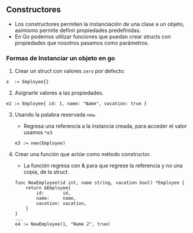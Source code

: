 ## Constructores

* Los constructores permiten la instanciación de una clase a un objeto, asimismo permite
definir propiedades predefinidas.
* En Go podemos utilizar funciones que puedan crear structs con propiedades que nosotros
pasamos como parámetros.


### Formas de Instanciar un objeto en go

1. Crear un struct con valores `zero` por defecto:
```
e  := Employee{}
```

2. Asignarle valores a las propiedades.
```
e2 := Employee{ id: 1, name: "Name", vacation: true }
```

3. Usando la palabra reservada `new`.
    * Regresa una referencia a la instancia creada, para acceder el valor usamos `*e3`
    ```
    e3 := new(Employee)
    ```

4. Crear una función que actúe como método constructor.
    * La función regresa con & para que regrese la referencia y no una copia, de la struct.
    ```
    func NewEmployee(id int, name string, vacation bool) *Employee {
    	return &Employee{
    		id:       id,
    		name:     name,
    		vacation: vacation,
    	}
    }
    ...
    e4 := NewEmployee(1, "Name 2", true)
    ```




















